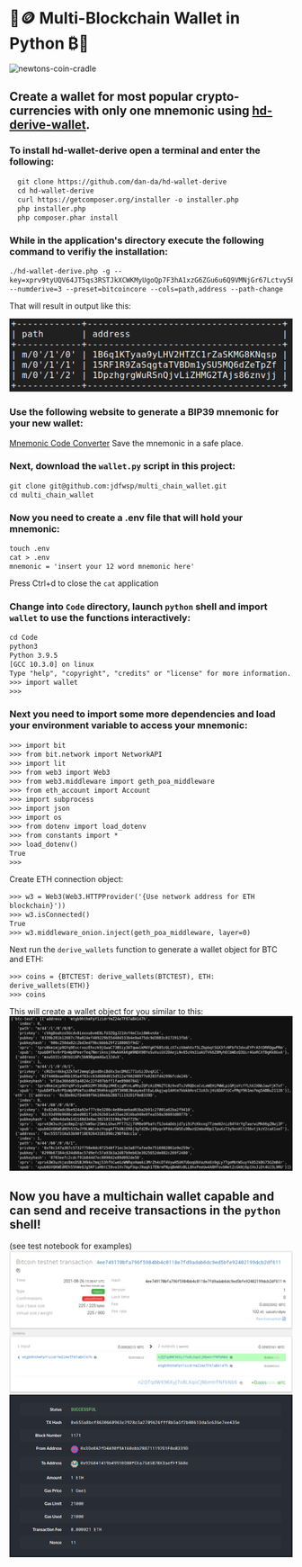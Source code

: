 # 🐍🪙 Multi-Blockchain Wallet in Python ₿🐍

![newtons-coin-cradle](Images/newtons-coin-cradle.jpg)

## Create a wallet for most popular crypto-currencies with only one mnemonic using [hd-derive-wallet](https://github.com/dan-da/hd-wallet-derive).  

### To install hd-wallet-derive open a terminal and enter the following:
```
  git clone https://github.com/dan-da/hd-wallet-derive
  cd hd-wallet-derive
  curl https://getcomposer.org/installer -o installer.php
  php installer.php
  php composer.phar install
```
### While in the application's directory execute the following command to verifiy the installation:
```
./hd-wallet-derive.php -g --key=xprv9tyUQV64JT5qs3RSTJkXCWKMyUgoQp7F3hA1xzG6ZGu6u6Q9VMNjGr67Lctvy5P8oyaYAL9CAWrUE9i6GoNMKUga5biW6Hx4tws2six3b9c --numderive=3 --preset=bitcoincore --cols=path,address --path-change
```
That will result in output like this:

![](Images/verify.png)

### Use the following website to generate a BIP39 mnemonic for your new wallet:
[Mnemonic Code Converter](https://bip39converttool.io/)
Save the mnemonic in a safe place.


### Next, download the `wallet.py` script in this project:
```
git clone git@github.com:jdfwsp/multi_chain_wallet.git
cd multi_chain_wallet
```
### Now you need to create a .env file that will hold your mnemonic:
```
touch .env
cat > .env
mnemonic = 'insert your 12 word mnemonic here'
```
Press Ctrl+d to close the `cat` application

### Change into `Code` directory, launch `python` shell and import `wallet` to use the functions interactively:
```
cd Code
python3
Python 3.9.5 
[GCC 10.3.0] on linux
Type "help", "copyright", "credits" or "license" for more information.
>>> import wallet
>>> 
```
### Next you need to import some more dependencies and load your environment variable to access your mnemonic:
```
>>> import bit
>>> from bit.network import NetworkAPI
>>> import lit
>>> from web3 import Web3
>>> from web3.middleware import geth_poa_middleware
>>> from eth_account import Account
>>> import subprocess
>>> import json
>>> import os
>>> from dotenv import load_dotenv
>>> from constants import *
>>> load_dotenv()
True
>>>
```
Create ETH connection object:
```
>>> w3 = Web3(Web3.HTTPProvider('{Use network address for ETH blockchain}'))
>>> w3.isConnected()
True
>>> w3.middleware_onion.inject(geth_poa_middleware, layer=0)
```
Next run the `derive_wallets` function to generate a wallet object for BTC and ETH:
```
>>> coins = {BTCTEST: derive_wallets(BTCTEST), ETH: derive_wallets(ETH)}
>>> coins
```
This will create a wallet object for you similar to this:
![](Images/wallet-object.png)

## Now you have a multichain wallet capable and can send and receive transactions in the `python` shell!
(see test notebook for examples)
![](Images/btctest_tx.png)
![](Images/eth_tx.png)